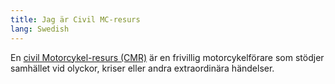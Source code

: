 ```yaml
---
title: Jag är Civil MC-resurs
lang: Swedish
---
```

En [civil Motorcykel-resurs (CMR)](https://www.fmck.se/civil-mcresurs) är en frivillig motorcykelförare som stödjer samhället vid olyckor, kriser eller andra extraordinära händelser.

